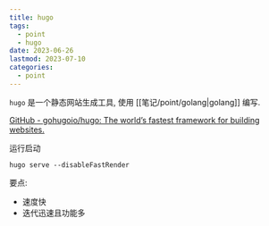 ```yaml
---
title: hugo
tags:
  - point
  - hugo
date: 2023-06-26
lastmod: 2023-07-10
categories:
  - point
---
```


`hugo` 是一个静态网站生成工具, 使用 [[笔记/point/golang|golang]] 编写.

[GitHub - gohugoio/hugo: The world’s fastest framework for building websites.](https://github.com/gohugoio/hugo)

运行启动

```shell
hugo serve --disableFastRender
```

要点:

- 速度快
- 迭代迅速且功能多
